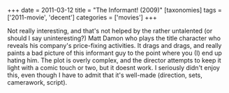 +++
date = 2011-03-12
title = "The Informant! (2009)"
[taxonomies]
tags = ['2011-movie', 'decent']
categories = ['movies']
+++

Not really interesting, and that's not helped by the rather untalented
(or should I say uninteresting?) Matt Damon who plays the title
character who reveals his company's price-fixing activities. It drags
and drags, and really paints a bad picture of this informant guy to the
point where you (I) end up hating him. The plot is overly complex, and
the director attempts to keep it light with a comic touch or two, but it
doesnt work. I seriously didn't enjoy this, even though I have to admit
that it's well-made (direction, sets, camerawork, script).

